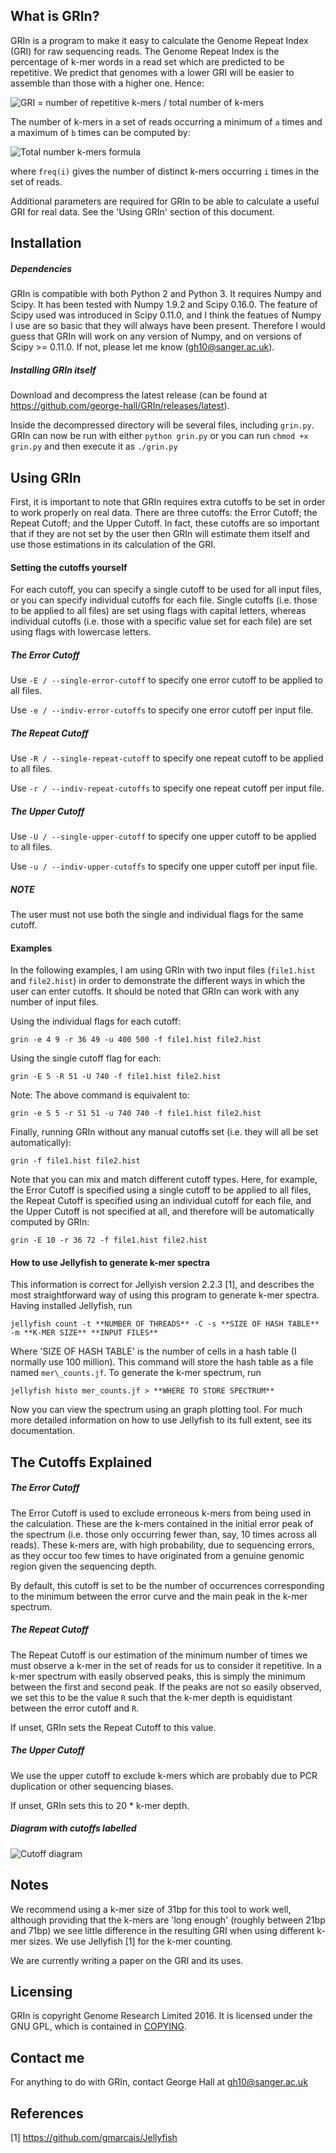 ## What is GRIn?

GRIn is a program to make it easy to calculate the Genome Repeat Index (GRI)
for raw sequencing reads. The Genome Repeat Index is the percentage of k-mer
words in a read set which are predicted to be repetitive. We predict that
genomes with a lower GRI will be easier to assemble than those with a higher
one. Hence:

![GRI = number of repetitive k-mers / total number of k-mers](README_formulae/GRI_formula.gif)

The number of k-mers in a set of reads occurring a minimum of `a` times and a
maximum of `b` times can be computed by:

![Total number k-mers formula](README_formulae/total_num_kmers.gif)

where `freq(i)` gives the number of distinct k-mers occurring `i` times in the
set of reads.

Additional parameters are required for GRIn to be able to calculate a useful
GRI for real data. See the 'Using GRIn' section of this document.

## Installation

##### Dependencies

GRIn is compatible with both Python 2 and Python 3. It requires Numpy and
Scipy. It has been tested with Numpy 1.9.2 and Scipy 0.16.0. The feature of
Scipy used was introduced in Scipy 0.11.0, and I think the featues of Numpy I
use are so basic that they will always have been present. Therefore I would
guess that GRIn will work on any version of Numpy, and on versions of Scipy >=
0.11.0. If not, please let me know (gh10@sanger.ac.uk).

##### Installing GRIn itself

Download and decompress the latest release (can be found at
https://github.com/george-hall/GRIn/releases/latest).

Inside the decompressed directory will be several files, including `grin.py`.
GRIn can now be run with either `python grin.py` or you can run `chmod +x
grin.py` and then execute it as `./grin.py`

## Using GRIn

First, it is important to note that GRIn requires extra cutoffs to be set in
order to work properly on real data. There are three cutoffs: the Error Cutoff;
the Repeat Cutoff; and the Upper Cutoff. In fact, these cutoffs are so
important that if they are not set by the user then GRIn will estimate them
itself and use those estimations in its calculation of the GRI. 

#### Setting the cutoffs yourself

For each cutoff, you can specify a single cutoff to be used for all input
files, or you can specify individual cutoffs for each file. Single cutoffs
(i.e. those to be applied to all files) are set using flags with capital
letters, whereas individual cutoffs (i.e. those with a specific value set for
each file) are set using flags with lowercase letters.

##### The Error Cutoff

Use `-E / --single-error-cutoff` to specify one error cutoff to be applied to all files.

Use `-e / --indiv-error-cutoffs` to specify one error cutoff per input file.

##### The Repeat Cutoff

Use `-R / --single-repeat-cutoff` to specify one repeat cutoff to be applied to all files.

Use `-r / --indiv-repeat-cutoffs` to specify one repeat cutoff per input file.

##### The Upper Cutoff

Use `-U / --single-upper-cutoff` to specify one upper cutoff to be applied to all files.

Use `-u / --indiv-upper-cutoffs` to specify one upper cutoff per input file.

##### NOTE

The user must not use both the single and individual flags for the same cutoff.

#### Examples

In the following examples, I am using GRIn with two input files (`file1.hist`
and `file2.hist`) in order to demonstrate the different ways in which the user
can enter cutoffs. It should be noted that GRIn can work with any number of
input files.

Using the individual flags for each cutoff:

```
grin -e 4 9 -r 36 49 -u 400 500 -f file1.hist file2.hist
```

Using the single cutoff flag for each:

```
grin -E 5 -R 51 -U 740 -f file1.hist file2.hist
```

Note: The above command is equivalent to:

```
grin -e 5 5 -r 51 51 -u 740 740 -f file1.hist file2.hist
```

Finally, running GRIn without any manual cutoffs set (i.e. they will all be set
automatically):

```
grin -f file1.hist file2.hist
```

Note that you can mix and match different cutoff types. Here, for example, the
Error Cutoff is specified using a single cutoff to be applied to all files, the
Repeat Cutoff is specified using an individual cutoff for each file, and the
Upper Cutoff is not specified at all, and therefore will be automatically
computed by GRIn:

```
grin -E 10 -r 36 72 -f file1.hist file2.hist
```

#### How to use Jellyfish to generate k-mer spectra

This information is correct for Jellyish version 2.2.3 [1], and describes the
most straightforward way of using this program to generate k-mer spectra.
Having installed Jellyfish, run

```
jellyfish count -t **NUMBER OF THREADS** -C -s **SIZE OF HASH TABLE** -m **K-MER SIZE** **INPUT FILES**
```

Where 'SIZE OF HASH TABLE' is the number of cells in a hash table (I normally
use 100 million). This command will store the hash table as a file named
`mer\_counts.jf`. To generate the k-mer spectrum, run

```
jellyfish histo mer_counts.jf > **WHERE TO STORE SPECTRUM**
```

Now you can view the spectrum using an graph plotting tool. For much more
detailed information on how to use Jellyfish to its full extent, see its
documentation.

## The Cutoffs Explained

##### The Error Cutoff

The Error Cutoff is used to exclude erroneous k-mers from being used in the
calculation. These are the k-mers contained in the initial error peak of the
spectrum (i.e. those only occurring fewer than, say, 10 times across all
reads). These k-mers are, with high probability, due to sequencing errors, as
they occur too few times to have originated from a genuine genomic region given
the sequencing depth. 

By default, this cutoff is set to be the number of
occurrences corresponding to the minimum between the error curve and the main
peak in the k-mer spectrum.

##### The Repeat Cutoff

The Repeat Cutoff is our estimation of the minimum number of times we must
observe a k-mer in the set of reads for us to consider it repetitive. In a
k-mer spectrum with easily observed peaks, this is simply the minimum between
the first and second peak. If the peaks are not so easily observed, we set this
to be the value `R` such that the k-mer depth is equidistant between the error
cutoff and `R`.

If unset, GRIn sets the Repeat Cutoff to this value.

##### The Upper Cutoff

We use the upper cutoff to exclude k-mers which are probably due to PCR
duplication or other sequencing biases. 

If unset, GRIn sets this to 20 * k-mer depth. 

##### Diagram with cutoffs labelled

![Cutoff diagram](README_images/cutoff_diagram.png)

## Notes

We recommend using a k-mer size of 31bp for this tool to work well, although
providing that the k-mers are 'long enough' (roughly between 21bp and 71bp) we
see little difference in the resulting GRI when using different k-mer sizes. We
use Jellyfish [1] for the k-mer counting.

We are currently writing a paper on the GRI and its uses.

## Licensing

GRIn is copyright Genome Research Limited 2016. It is licensed under the GNU
GPL, which is contained in [COPYING](COPYING).

## Contact me

For anything to do with GRIn, contact George Hall at gh10@sanger.ac.uk

## References

[1] https://github.com/gmarcais/Jellyfish
